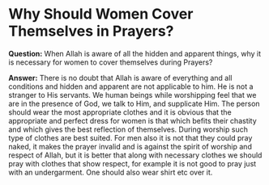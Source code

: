 Why Should Women Cover Themselves in Prayers?
=============================================

**Question:** When Allah is aware of all the hidden and apparent things,
why it is necessary for women to cover themselves during Prayers?

**Answer:** There is no doubt that Allah is aware of everything and all
conditions and hidden and apparent are not applicable to him. He is not
a stranger to His servants. We human beings while worshipping feel that
we are in the presence of God, we talk to Him, and supplicate Him. The
person should wear the most appropriate clothes and it is obvious that
the appropriate and perfect dress for women is that which befits their
chastity and which gives the best reflection of themselves. During
worship such type of clothes are best suited. For men also it is not
that they could pray naked, it makes the prayer invalid and is against
the spirit of worship and respect of Allah, but it is better that along
with necessary clothes we should pray with clothes that show respect,
for example it is not good to pray just with an undergarment. One should
also wear shirt etc over it.
